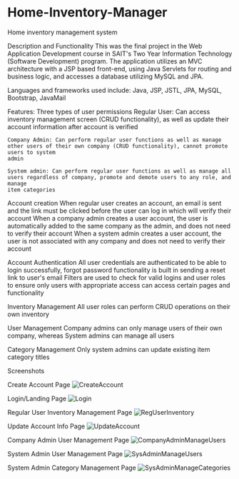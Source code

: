 # Home-Inventory-Manager
Home inventory management system

Description and Functionality
This was the final project in the Web Application Development course in SAIT's Two Year Information Technology (Software Development) program.
The application utilizes an MVC architecture with a JSP based front-end, using Java Servlets for routing and business logic, and accesses a database 
utilizing MySQL and JPA.

Languages and frameworks used include: Java, JSP, JSTL, JPA, MySQL, Bootstrap, JavaMail

Features:
  Three types of user permissions
    Regular User: Can access inventory management screen (CRUD functionality), as well as update their account information after account is verified
  
    Company Admin: Can perform regular user functions as well as manage other users of their own company (CRUD functionality), cannot promote users to system 
    admin
  
    System admin: Can perform regular user functions as well as manage all users regardless of company, promote and demote users to any role, and manage
    item categories

  Account creation
    When regular user creates an account, an email is sent and the link must be clicked before the user can log in which will verify their account
    When a company admin creates a user account, the user is automatically added to the same company as the admin, and does not need to verify their account
    When a system admin creates a user account, the user is not associated with any company and does not need to verify their account
  
  Account Authentication
    All user credentials are authenticated to be able to login successfully, forgot password functionality is built in sending a reset link to user's email
    Filters are used to check for valid logins and user roles to ensure only users with appropriate access can access certain pages and functionality
  
  Inventory Management
    All user roles can perform CRUD operations on their own inventory
  
  User Management
    Company admins can only manage users of their own company, whereas System admins can manage all users
    
  Category Management
    Only system admins can update existing item category titles


Screenshots

Create Account Page
![CreateAccount](https://user-images.githubusercontent.com/41240205/187527149-266d8cb2-75fe-4bcb-a639-e6b5f03228ce.PNG)

Login/Landing Page
![Login](https://user-images.githubusercontent.com/41240205/187527196-acd6889b-9dc3-4639-a031-a4d93e6c6c5e.PNG)

Regular User Inventory Management Page
![RegUserInventory](https://user-images.githubusercontent.com/41240205/187527239-0aefde60-118e-4f72-96ca-209dd8354926.PNG)

Update Account Info Page
![UpdateAccount](https://user-images.githubusercontent.com/41240205/187527302-fe8a8354-badb-43f6-8fd1-b23ebd3f75f6.PNG)

Company Admin User Management Page
![CompanyAdminManageUsers](https://user-images.githubusercontent.com/41240205/187527321-fee644d0-43d7-458e-a010-8a0b7183a6c6.PNG)

System Admin User Management Page
![SysAdminManageUsers](https://user-images.githubusercontent.com/41240205/187527361-be95a81c-1ba1-43f0-ade4-1491107b7aab.PNG)

System Admin Category Management Page
![SysAdminManageCategories](https://user-images.githubusercontent.com/41240205/187527389-8ad44cb8-9afa-4bde-9014-e5a9a8ab7570.PNG)
